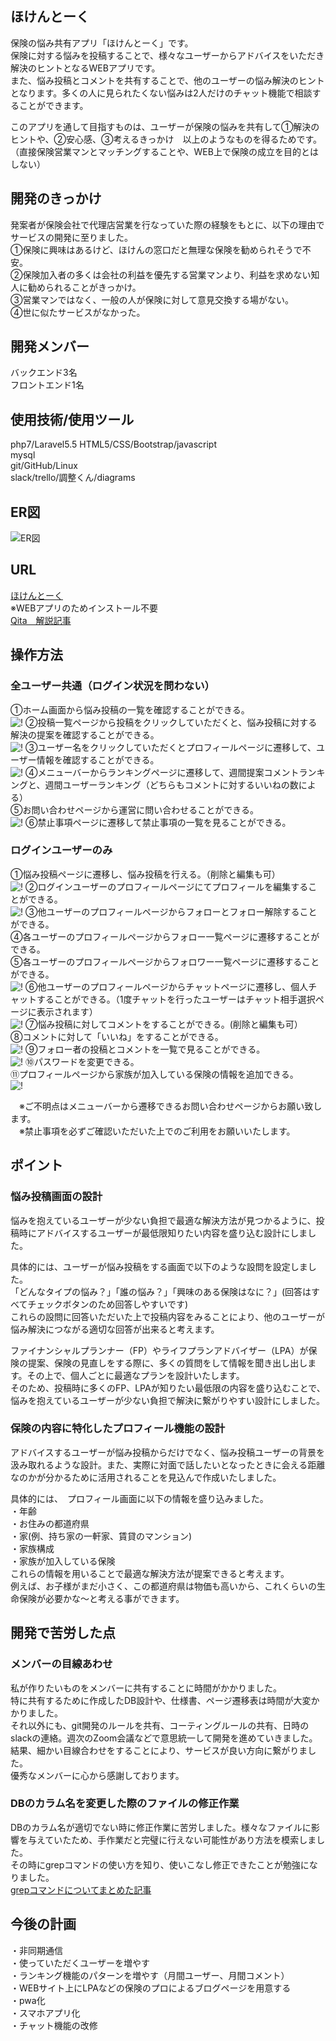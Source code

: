 ## ほけんとーく
保険の悩み共有アプリ「ほけんとーく」です。</br>
保険に対する悩みを投稿することで、様々なユーザーからアドバイスをいただき解決のヒントとなるWEBアプリです。</br>
また、悩み投稿とコメントを共有することで、他のユーザーの悩み解決のヒントとなります。多くの人に見られたくない悩みは2人だけのチャット機能で相談することができます。</br>

このアプリを通して目指すものは、ユーザーが保険の悩みを共有して①解決のヒントや、②安心感、③考えるきっかけ　以上のようなものを得るためです。</br>
（直接保険営業マンとマッチングすることや、WEB上で保険の成立を目的とはしない）


## 開発のきっかけ

発案者が保険会社で代理店営業を行なっていた際の経験をもとに、以下の理由でサービスの開発に至りました。</br>
①保険に興味はあるけど、ほけんの窓口だと無理な保険を勧められそうで不安。</br>
②保険加入者の多くは会社の利益を優先する営業マンより、利益を求めない知人に勧められることがきっかけ。</br>
③営業マンではなく、一般の人が保険に対して意見交換する場がない。</br>
④世に似たサービスがなかった。</br>


## 開発メンバー

バックエンド3名　</br>
フロントエンド1名

## 使用技術/使用ツール

php7/Laravel5.5
HTML5/CSS/Bootstrap/javascript</br>
mysql </br>
git/GitHub/Linux </br> 
slack/trello/調整くん/diagrams </br>

## ER図
![ER図](https://github.com/ryuzo111/matching_insurance/blob/master/ER.png)



## URL


[ほけんとーく](https://www.hoken-talk.net/) </br>
※WEBアプリのためインストール不要</br>
[Qita　解説記事](https://qiita.com/yagiryu/items/f86b505cc28fe55cc054) </br>

## 操作方法

### 全ユーザー共通（ログイン状況を問わない）　
①ホーム画面から悩み投稿の一覧を確認することができる。　</br>
![!](https://github.com/ryuzo111/matching_insurance/blob/master/storage/app/public/default/1readme.png)
②投稿一覧ページから投稿をクリックしていただくと、悩み投稿に対する解決の提案を確認することができる。　</br>
![!](https://github.com/ryuzo111/matching_insurance/blob/master/storage/app/public/default/2readme.png)
③ユーザー名をクリックしていただくとプロフィールページに遷移して、ユーザー情報を確認することができる。　</br>
![!](https://github.com/ryuzo111/matching_insurance/blob/master/storage/app/public/default/3readme.png)
④メニューバーからランキングページに遷移して、週間提案コメントランキングと、週間ユーザーランキング（どちらもコメントに対するいいねの数による）　</br>
⑤お問い合わせページから運営に問い合わせることができる。</br>
![!](https://github.com/ryuzo111/matching_insurance/blob/master/storage/app/public/default/4readme.png)
⑥禁止事項ページに遷移して禁止事項の一覧を見ることができる。</br>

### ログインユーザーのみ　
①悩み投稿ページに遷移し、悩み投稿を行える。（削除と編集も可）　</br>
![!](https://github.com/ryuzo111/matching_insurance/blob/master/storage/app/public/default/5readme.png)
②ログインユーザーのプロフィールページにてプロフィールを編集することができる。　</br>
![!](https://github.com/ryuzo111/matching_insurance/blob/master/storage/app/public/default/6readme.png)
③他ユーザーのプロフィールページからフォローとフォロー解除することができる。　</br>
④各ユーザーのプロフィールページからフォロー一覧ページに遷移することができる。　</br>
⑤各ユーザーのプロフィールページからフォロワー一覧ページに遷移することができる。　</br>
![!](https://github.com/ryuzo111/matching_insurance/blob/master/storage/app/public/default/7readme.png)
⑥他ユーザーのプロフィールページからチャットページに遷移し、個人チャットすることができる。（1度チャットを行ったユーザーはチャット相手選択ページに表示されます）　</br>
![!](https://github.com/ryuzo111/matching_insurance/blob/master/storage/app/public/default/8readme.png)
⑦悩み投稿に対してコメントをすることができる。(削除と編集も可）　</br>
⑧コメントに対して「いいね」をすることができる。　</br>
![!](https://github.com/ryuzo111/matching_insurance/blob/master/storage/app/public/default/9readme.png)
⑨フォロー者の投稿とコメントを一覧で見ることができる。</br>
![!](https://github.com/ryuzo111/matching_insurance/blob/master/storage/app/public/default/10readme.png)
⑩パスワードを変更できる。</br>
⑪プロフィールページから家族が加入している保険の情報を追加できる。</br>
![!](https://github.com/ryuzo111/matching_insurance/blob/master/storage/app/public/default/11readme.png)

　※ご不明点はメニューバーから遷移できるお問い合わせページからお願い致します。　</br>
　※禁止事項を必ずご確認いただいた上でのご利用をお願いいたします。</br>

## ポイント

### 悩み投稿画面の設計
悩みを抱えているユーザーが少ない負担で最適な解決方法が見つかるように、投稿時にアドバイスするユーザーが最低限知りたい内容を盛り込む設計にしました。　<br>

具体的には、ユーザーが悩み投稿をする画面で以下のような設問を設定しました。<br>
「どんなタイプの悩み？」「誰の悩み？」「興味のある保険はなに？」(回答はすべてチェックボタンのため回答しやすいです)<br>
これらの設問に回答いただいた上で投稿内容をみることにより、他のユーザーが悩み解決につながる適切な回答が出来ると考えます。<br>

ファイナンシャルプランナー（FP）やライフプランアドバイザー（LPA）が保険の提案、保険の見直しをする際に、多くの質問をして情報を聞き出し出します。その上で、個人ごとに最適なプランを設計いたします。　<br>
そのため、投稿時に多くのFP、LPAが知りたい最低限の内容を盛り込むことで、悩みを抱えているユーザーが少ない負担で解決に繋がりやすい設計にしました。　<br>

### 保険の内容に特化したプロフィール機能の設計
アドバイスするユーザーが悩み投稿からだけでなく、悩み投稿ユーザーの背景を汲み取れるような設計。また、実際に対面で話したいとなったときに会える距離なのかが分かるために活用されることを見込んで作成いたしました。<br>

具体的には、　プロフィール画面に以下の情報を盛り込みました。<br>
・年齢<br>
・お住みの都道府県<br>
・家(例、持ち家の一軒家、賃貸のマンション)<br>
・家族構成<br>
・家族が加入している保険<br>
これらの情報を用いることで最適な解決方法が提案できると考えます。<br>
例えば、お子様がまだ小さく、この都道府県は物価も高いから、これくらいの生命保険が必要かな〜と考える事ができます。<br>

## 開発で苦労した点
### メンバーの目線あわせ
私が作りたいものをメンバーに共有することに時間がかかりました。 <br>
特に共有するために作成したDB設計や、仕様書、ページ遷移表は時間が大変かかりました。<br>
それ以外にも、git開発のルールを共有、コーティングルールの共有、日時のslackの連絡。週次のZoom会議などで意思統一して開発を進めていきました。<br>
結果、細かい目線合わせをすることにより、サービスが良い方向に繋がりました。<br>
優秀なメンバーに心から感謝しております。<br>

### DBのカラム名を変更した際のファイルの修正作業
DBのカラム名が適切でない時に修正作業に苦労しました。様々なファイルに影響を与えていたため、手作業だと完璧に行えない可能性があり方法を模索しました。<br>
その時にgrepコマンドの使い方を知り、使いこなし修正できたことが勉強になりました。<br>
[grepコマンドについてまとめた記事](https://qiita.com/yagiryu/items/6128ad998560510be5de)

## 今後の計画

・非同期通信</br>
・使っていただくユーザーを増やす　</br>
・ランキング機能のパターンを増やす（月間ユーザー、月間コメント）　</br>
・WEBサイト上にLPAなどの保険のプロによるブログページを用意する　</br>
・pwa化　</br>
・スマホアプリ化　</br>
・チャット機能の改修　</br>

